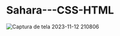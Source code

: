 # Sahara---CSS-HTML

![Captura de tela 2023-11-12 210806](https://github.com/EvandroPascoal/Sahara---CSS-HTML/assets/144403154/41ac8d65-18de-4759-815f-60474f7340ce)
